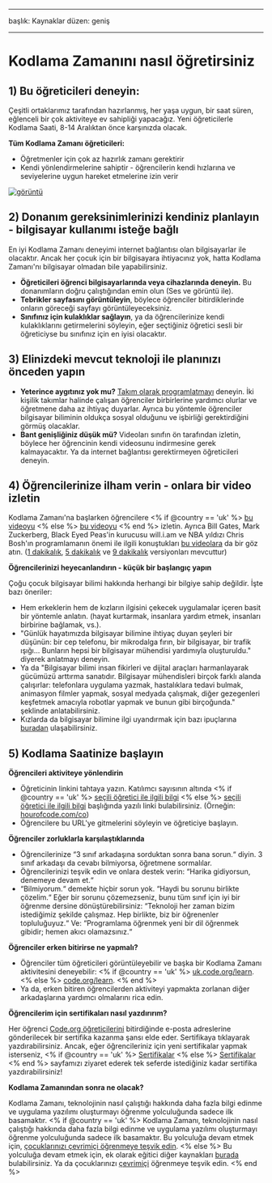 * * *

başlık: Kaynaklar düzen: geniş

* * *

# Kodlama Zamanını nasıl öğretirsiniz

## 1) Bu öğreticileri deneyin:

Çeşitli ortaklarımız tarafından hazırlanmış, her yaşa uygun, bir saat süren, eğlenceli bir çok aktiviteye ev sahipliği yapacağız. Yeni öğreticilerle Kodlama Saati, 8-14 Aralıktan önce karşınızda olacak.

**Tüm Kodlama Zamanı öğreticileri:**

  * Öğretmenler için çok az hazırlık zamanı gerektirir
  * Kendi yönlendirmelerine sahiptir - öğrencilerin kendi hızlarına ve seviyelerine uygun hareket etmelerine izin verir

[![görüntü](http://code.org/images/tutorials.png)](http://code.org/learn)

## 2) Donanım gereksinimlerinizi kendiniz planlayın - bilgisayar kullanımı isteğe bağlı

En iyi Kodlama Zamanı deneyimi internet bağlantısı olan bilgisayarlar ile olacaktır. Ancak her çocuk için bir bilgisayara ihtiyacınız yok, hatta Kodlama Zamanı'nı bilgisayar olmadan bile yapabilirsiniz.

  * **Öğreticileri öğrenci bilgisayarlarında veya cihazlarında deneyin.** Bu donanımların doğru çalıştığından emin olun (Ses ve görüntü ile).
  * **Tebrikler sayfasını görüntüleyin**, böylece öğrenciler bitirdiklerinde onların göreceği sayfayı görüntüleyeceksiniz. 
  * **Sınıfınız için kulaklıklar sağlayın**, ya da öğrencilerinize kendi kulaklıklarını getirmelerini söyleyin, eğer seçtiğiniz öğretici sesli bir öğreticiyse bu sınıfınız için en iyisi olacaktır.

## 3) Elinizdeki mevcut teknoloji ile planınızı önceden yapın

  * **Yeterince aygıtınız yok mu?** [Takım olarak programlatmayı](http://www.ncwit.org/resources/pair-programming-box-power-collaborative-learning) deneyin. İki kişilik takımlar halinde çalışan öğrenciler birbirlerine yardımcı olurlar ve öğretmene daha az ihtiyaç duyarlar. Ayrıca bu yöntemle öğrenciler bilgisayar biliminin oldukça sosyal olduğunu ve işbirliği gerektirdiğini görmüş olacaklar.
  * **Bant genişliğiniz düşük mü?** Videoları sınıfın ön tarafından izletin, böylece her öğrencinin kendi videosunu indirmesine gerek kalmayacaktır. Ya da internet bağlantısı gerektirmeyen öğreticileri deneyin.

## 4) Öğrencilerinize ilham verin - onlara bir video izletin

Kodlama Zamanı'na başlarken öğrencilere <% if @country == 'uk' %> [bu videoyu](https://www.youtube.com/watch?v=96B5-JGA9EQ) <% else %> [bu videoyu](http://www.youtube.com/watch?v=FC5FbmsH4fw) <% end %> izletin. Ayrıca Bill Gates, Mark Zuckerberg, Black Eyed Peas'in kurucusu will.i.am ve NBA yıldızı Chris Bosh'ın programlamanın önemi ile ilgili konuştukları [bu videolara](http://youtube.com/codeorg) da bir göz atın. ([1 dakikalık](https://www.youtube.com/watch?v=qYZF6oIZtfc), [5 dakikalık](https://www.youtube.com/watch?v=nKIu9yen5nc) ve [9 dakikalık](https://www.youtube.com/watch?v=dU1xS07N-FA) versiyonları mevcuttur)

**Öğrencilerinizi heyecanlandırın - küçük bir başlangıç yapın**

Çoğu çocuk bilgisayar bilimi hakkında herhangi bir bilgiye sahip değildir. İşte bazı öneriler:

  * Hem erkeklerin hem de kızların ilgisini çekecek uygulamalar içeren basit bir yöntemle anlatın. (hayat kurtarmak, insanlara yardım etmek, insanları birbirine bağlamak, vs.).
  * "Günlük hayatımızda bilgisayar bilimine ihtiyaç duyan şeyleri bir düşünün: bir cep telefonu, bir mikrodalga fırın, bir bilgisayar, bir trafik ışığı... Bunların hepsi bir bilgisayar mühendisi yardımıyla oluşturuldu." diyerek anlatmayı deneyin.
  * Ya da "Bilgisayar bilimi insan fikirleri ve dijital araçları harmanlayarak gücümüzü arttırma sanatıdır. Bilgisayar mühendisleri birçok farklı alanda çalışırlar: telefonlara uygulama yazmak, hastalıklara tedavi bulmak, animasyon filmler yapmak, sosyal medyada çalışmak, diğer gezegenleri keşfetmek amacıyla robotlar yapmak ve bunun gibi birçoğunda." şeklinde anlatabilirsiniz.
  * Kızlarda da bilgisayar bilimine ilgi uyandırmak için bazı ipuçlarına [buradan](http://code.org/girls) ulaşabilirsiniz. 

## 5) Kodlama Saatinize başlayın

**Öğrencileri aktiviteye yönlendirin**

  * Öğreticinin linkini tahtaya yazın. Katılımcı sayısının altında <% if @country == 'uk' %> [seçili öğretici ile ilgili bilgi](http://uk.code.org/learn) <% else %> [seçili öğretici ile ilgili bilgi](http://code.org/learn) başlığında yazılı linki bulabilirsiniz. (Örneğin: [hourofcode.com/co](http://code.org/learn)) 
  * Öğrencilere bu URL'ye gitmelerini söyleyin ve öğreticiye başlayın.

**Öğrenciler zorluklarla karşılaştıklarında**

  * Öğrencilerinize “3 sınıf arkadaşına sorduktan sonra bana sorun.“ diyin. 3 sınıf arkadaşı da cevabı bilmiyorsa, öğretmene sormalılar.
  * Öğrencilerinizi teşvik edin ve onlara destek verin: “Harika gidiyorsun, denemeye devam et.“
  * “Bilmiyorum.“ demekte hiçbir sorun yok. “Haydi bu sorunu birlikte çözelim.“ Eğer bir sorunu çözemezseniz, bunu tüm sınıf için iyi bir öğrenme dersine dönüştürebilirsiniz: “Teknoloji her zaman bizim istediğimiz şekilde çalışmaz. Hep birlikte, biz bir öğrenenler topluluğuyuz.“ Ve: “Programlama öğrenmek yeni bir dil öğrenmek gibidir; hemen akıcı olamazsınız.“

**Öğrenciler erken bitirirse ne yapmalı?**

  * Öğrenciler tüm öğreticileri görüntüleyebilir ve başka bir Kodlama Zamanı aktivitesini deneyebilir: <% if @country == 'uk' %> [uk.code.org/learn](http://uk.code.org/learn). <% else %> [code.org/learn](http://code.org/learn). <% end %> 
  * Ya da, erken bitiren öğrencilerden aktiviteyi yapmakta zorlanan diğer arkadaşlarına yardımcı olmalarını rica edin.

**Öğrencilerim için sertifikaları nasıl yazdırırım?**

Her öğrenci [Code.org öğreticilerini](http://studio.code.org) bitirdiğinde e-posta adreslerine gönderilecek bir sertifika kazanma şansı elde eder. Sertifikaya tıklayarak yazdırabilirsiniz. Ancak, eğer öğrencileriniz için yeni sertifikalar yapmak isterseniz, <% if @country == 'uk' %> [Sertifikalar](http://uk.code.org/certificates) <% else %> [Sertifikalar](http://code.org/certificates) <% end %> sayfamızı ziyaret ederek tek seferde istediğiniz kadar sertifika yazdırabilirsiniz!

**Kodlama Zamanından sonra ne olacak?**

Kodlama Zamanı, teknolojinin nasıl çalıştığı hakkında daha fazla bilgi edinme ve uygulama yazılımı oluşturmayı öğrenme yolculuğunda sadece ilk basamaktır. <% if @country == 'uk' %> Kodlama Zamanı, teknolojinin nasıl çalıştığı hakkında daha fazla bilgi edinme ve uygulama yazılımı oluşturmayı öğrenme yolculuğunda sadece ilk basamaktır. Bu yolculuğa devam etmek için, [çocuklarınızı çevrimiçi öğrenmeye teşvik edin](http://uk.code.org/learn/beyond). <% else %> Bu yolculuğa devam etmek için, ek olarak eğitici diğer kaynakları [burada](http://code.org/educate) bulabilirsiniz. Ya da çocuklarınızı [çevrimiçi](http://code.org/learn/beyond) öğrenmeye teşvik edin. <% end %>